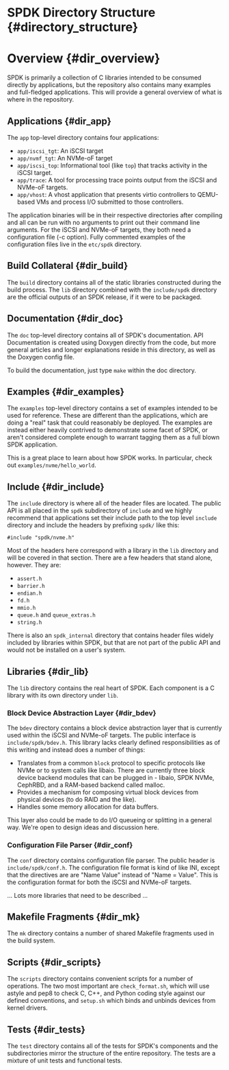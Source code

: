 # SPDK Directory Structure {#directory_structure}

# Overview {#dir_overview}

SPDK is primarily a collection of C libraries intended to be consumed directly by
applications, but the repository also contains many examples and full-fledged applications.
This will provide a general overview of what is where in the repository.

## Applications {#dir_app}

The `app` top-level directory contains four applications:
 - `app/iscsi_tgt`: An iSCSI target
 - `app/nvmf_tgt`: An NVMe-oF target
 - `app/iscsi_top`: Informational tool (like `top`) that tracks activity in the
    iSCSI target.
 - `app/trace`: A tool for processing trace points output from the iSCSI and
    NVMe-oF targets.
 - `app/vhost`:  A vhost application that presents virtio controllers to
    QEMU-based VMs and process I/O submitted to those controllers.

The application binaries will be in their respective directories after compiling and all
can be run with no arguments to print out their command line arguments. For the iSCSI
and NVMe-oF targets, they both need a configuration file (-c option). Fully commented
examples of the configuration files live in the `etc/spdk` directory.

## Build Collateral {#dir_build}

The `build` directory contains all of the static libraries constructed during
the build process. The `lib` directory combined with the `include/spdk`
directory are the official outputs of an SPDK release, if it were to be packaged.

## Documentation {#dir_doc}

The `doc` top-level directory contains all of SPDK's documentation. API Documentation
is created using Doxygen directly from the code, but more general articles and longer
explanations reside in this directory, as well as the Doxygen config file.

To build the documentation, just type `make` within the doc directory.

## Examples {#dir_examples}

The `examples` top-level directory contains a set of examples intended to be used
for reference. These are different than the applications, which are doing a "real"
task that could reasonably be deployed. The examples are instead either heavily
contrived to demonstrate some facet of SPDK, or aren't considered complete enough
to warrant tagging them as a full blown SPDK application.

This is a great place to learn about how SPDK works. In particular, check out
`examples/nvme/hello_world`.

## Include {#dir_include}

The `include` directory is where all of the header files are located. The public API
is all placed in the `spdk` subdirectory of `include` and we highly
recommend that applications set their include path to the top level `include`
directory and include the headers by prefixing `spdk/` like this:

~~~{.c}
#include "spdk/nvme.h"
~~~

Most of the headers here correspond with a library in the `lib` directory and will be
covered in that section. There are a few headers that stand alone, however. They are:

 - `assert.h`
 - `barrier.h`
 - `endian.h`
 - `fd.h`
 - `mmio.h`
 - `queue.h` and `queue_extras.h`
 - `string.h`

There is also an `spdk_internal` directory that contains header files widely included
by libraries within SPDK, but that are not part of the public API and would not be
installed on a user's system.

## Libraries {#dir_lib}

The `lib` directory contains the real heart of SPDK. Each component is a C library with
its own directory under `lib`.

### Block Device Abstraction Layer {#dir_bdev}

The `bdev` directory contains a block device abstraction layer that is currently used
within the iSCSI and NVMe-oF targets. The public interface is `include/spdk/bdev.h`.
This library lacks clearly defined responsibilities as of this writing and instead does a
number of
things:
 - Translates from a common `block` protocol to specific protocols like NVMe or to system
  calls like libaio. There are currently three block device backend modules that can be
  plugged in - libaio, SPDK NVMe, CephRBD, and a RAM-based backend called malloc.
 - Provides a mechanism for composing virtual block devices from physical devices (to do
  RAID and the like).
 - Handles some memory allocation for data buffers.

This layer also could be made to do I/O queueing or splitting in a general way. We're open
to design ideas and discussion here.

### Configuration File Parser {#dir_conf}

The `conf` directory contains configuration file parser. The public header
is `include/spdk/conf.h`. The configuration file format is kind of like INI,
except that the directives are are "Name Value" instead of "Name = Value". This is
the configuration format for both the iSCSI and NVMe-oF targets.

... Lots more libraries that need to be described ...

## Makefile Fragments {#dir_mk}

The `mk` directory contains a number of shared Makefile fragments used in the build system.

## Scripts {#dir_scripts}

The `scripts` directory contains convenient scripts for a number of operations. The two most
important are `check_format.sh`, which will use astyle and pep8 to check C, C++, and Python
coding style against our defined conventions, and `setup.sh` which binds and unbinds devices
from kernel drivers.

## Tests {#dir_tests}

The `test` directory contains all of the tests for SPDK's components and the subdirectories mirror
the structure of the entire repository. The tests are a mixture of unit tests and functional tests.
